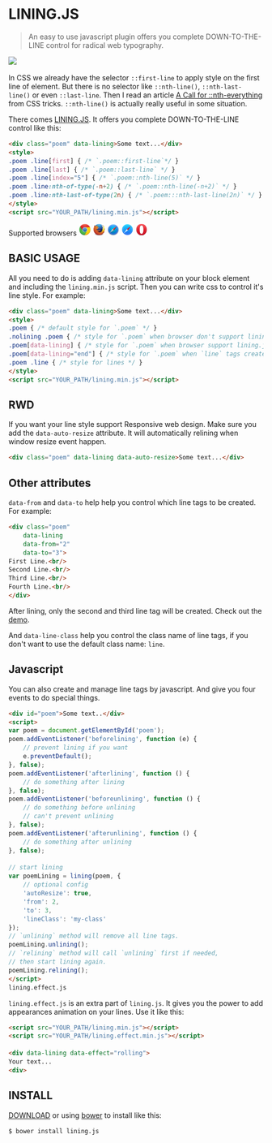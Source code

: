 LINING.JS
==

> An easy to use javascript plugin offers you complete DOWN-TO-THE-LINE control for radical web typography.

<img src="https://travis-ci.org/zmmbreeze/lining.js.svg?branch=master"/>

In CSS we already have the selector `::first-line` to apply style on the first line of element. But there is no selector like `::nth-line()`, `::nth-last-line()` or even `::last-line`. Then I read an article [A Call for ::nth-everything](http://css-tricks.com/a-call-for-nth-everything/) from CSS tricks. `::nth-line()` is actually really useful in some situation.

There comes [LINING.JS](http://zencode.in/lining.js/). It offers you complete DOWN-TO-THE-LINE control like this:

```html
<div class="poem" data-lining>Some text...</div>
<style>
.poem .line[first] { /* `.poem::first-line`*/ }
.poem .line[last] { /* `.poem::last-line` */ }
.poem .line[index="5"] { /* `.poem::nth-line(5)` */ }
.poem .line:nth-of-type(-n+2) { /* `.poem::nth-line(-n+2)` */ }
.poem .line:nth-last-of-type(2n) { /* `.poem:::nth-last-line(2n)` */ }
</style>
<script src="YOUR_PATH/lining.min.js"></script>
```

Supported browsers 
<img src="assets/chrome_256x256.png" width="24" height="24" alt="Lastest Chrome" title="Latest Chrome">
<img src="assets/firefox_256x256.png" width="24" height="24" alt="Lastest Firefox" title="Latest Firefox">
<img src="assets/safari_256x256.png" width="24" height="24" alt="Lastest Safari" title="Latest Safari">
<img src="assets/safari-ios_256x256.png" width="24" height="24" alt="Lastest Mobile Safari" title="Lastest Mobile Safari">
<img src="assets/opera_256x256.png" width="24" height="24" alt="Lastest Opera" title="Lastest Opera">

BASIC USAGE
--
All you need to do is adding `data-lining` attribute on your block element and including the `lining.min.js` script. Then you can write css to control it's line style. For example:

```html
<div class="poem" data-lining>Some text...</div>
<style>
.poem { /* default style for `.poem` */ }
.nolining .poem { /* style for `.poem` when browser don't support lining.js */ }
.poem[data-lining] { /* style for `.poem` when browser support lining.js */ }
.poem[data-lining="end"] { /* style for `.poem` when `line` tags created */ }
.poem .line { /* style for lines */ }
</style>
<script src="YOUR_PATH/lining.min.js"></script>
```

RWD
--
If you want your line style support Responsive web design. Make sure you add the `data-auto-resize` attribute. It will automatically relining when window resize event happen.

```html
<div class="poem" data-lining data-auto-resize>Some text...</div>
```

Other attributes
--
`data-from` and `data-to` help help you control which line tags to be created. For example:

```html
<div class="poem"
    data-lining
    data-from="2"
    data-to="3">
First Line.<br/>
Second Line.<br/>
Third Line.<br/>
Fourth Line.<br/>
</div>
```

After lining, only the second and third line tag will be created. Check out the [demo](http://jsbin.com/riweb/2/edit?output).

And `data-line-class` help you control the class name of line tags, if you don't want to use the default class name: `line`.

Javascript
--
You can also create and manage line tags by javascript. And give you four events to do special things.

```html
<div id="poem">Some text..</div>
<script>
var poem = document.getElementById('poem');
poem.addEventListener('beforelining', function (e) {
    // prevent lining if you want
    e.preventDefault();
}, false);
poem.addEventListener('afterlining', function () {
    // do something after lining
}, false);
poem.addEventListener('beforeunlining', function () {
    // do something before unlining
    // can't prevent unlining
}, false);
poem.addEventListener('afterunlining', function () {
    // do something after unlining
}, false);

// start lining
var poemLining = lining(poem, {
    // optional config
    'autoResize': true,
    'from': 2,
    'to': 3,
    'lineClass': 'my-class'
});
// `unlining` method will remove all line tags.
poemLining.unlining();
// `relining` method will call `unlining` first if needed,
// then start lining again.
poemLining.relining();
</script>
lining.effect.js
```

`lining.effect.js` is an extra part of `lining.js`. It gives you the power to add appearances animation on your lines. Use it like this:

```html
<script src="YOUR_PATH/lining.min.js"></script>
<script src="YOUR_PATH/lining.effect.min.js"></script>

<div data-lining data-effect="rolling">
Your text...
<div>
```

INSTALL
--

[DOWNLOAD](https://github.com/zmmbreeze/lining.js/releases) or using [bower](http://bower.io/) to install like this:

```sh
$ bower install lining.js
```
